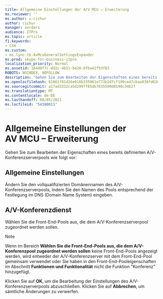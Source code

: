 ```yaml
---
title: Allgemeine Einstellungen der A/V MCU – Erweiterung
ms.reviewer: ''
ms.author: v-cichur
author: cichur
manager: serdars
audience: ITPro
ms.topic: article
f1.keywords:
- CSH
ms.custom:
- ms.lync.tb.AvMcuGeneralSettingsExpander
ms.prod: skype-for-business-itpro
localization_priority: Normal
ms.assetid: 16449f7c-dd2c-4b51-b428-8fba42f93f83
ROBOTS: NOINDEX, NOFOLLOW
description: 'Gehen Sie zum Bearbeiten der Eigenschaften eines bereits definierten A/V-Konferenzserverpools wie folgt vor:'
ms.openlocfilehash: 61861f81d26e016b335961e773b2d7cf199ce47cbaa939fd6265fbfd7ef7ec60
ms.sourcegitcommit: a17ad3332ca5d2997f85db7835500d8190c34b2f
ms.translationtype: MT
ms.contentlocale: de-DE
ms.lasthandoff: 08/05/2021
ms.locfileid: "54300011"
---
```

# <a name="av-mcu-general-settings-expander"></a>Allgemeine Einstellungen der AV MCU – Erweiterung
 
Gehen Sie zum Bearbeiten der Eigenschaften eines bereits definierten A/V-Konferenzserverpools wie folgt vor:
  
## <a name="general-settings"></a>Allgemeine Einstellungen

Ändern Sie den vollqualifizierten Domänennamen des A/V-Konferenzserverpools, indem Sie den Namen des Pools entsprechend der Festlegung im DNS (Domain Name System) eingeben.
  
## <a name="av-conferencing-service"></a>A/V-Konferenzdienst

Wählen Sie die Front-End-Pools aus, die dem A/V-Konferenzserverpool zugeordnet werden sollen.
  
> [!NOTE]
> Wenn im Bereich **Wählen Sie die Front-End-Pools aus, die dem A/V-Konferenzpool zugeordnet werden sollen** keine Front-End-Pools angezeigt werden, wird entweder der A/V-Konferenzserver mit dem Front-End-Pool gemeinsam verwendet oder Sie haben in den Front-End-Pooleigenschaften im Abschnitt **Funktionen und Funktionalität** nicht die Funktion "Konferenz" hinzugefügt.
  

Klicken Sie auf **OK**, um die Bearbeitung der Einstellungen des A/V-Konferenzserverpools abzuschließen. Klicken Sie auf **Abbrechen**, um sämtliche Änderungen zu verwerfen.
  


